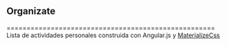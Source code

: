 ## Organizate
====================================================
Lista de actividades personales construida con Angular.js y [MaterializeCss][1]

[1]:http://materializecss.com